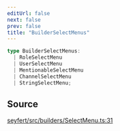 ```yaml
---
editUrl: false
next: false
prev: false
title: "BuilderSelectMenus"
---
```


```ts
type BuilderSelectMenus: 
  | RoleSelectMenu
  | UserSelectMenu
  | MentionableSelectMenu
  | ChannelSelectMenu
  | StringSelectMenu;
```

## Source

[seyfert/src/builders/SelectMenu.ts:31](https://github.com/potoland/potocuit/blob/c4fb0c1/src/builders/SelectMenu.ts#L31)
